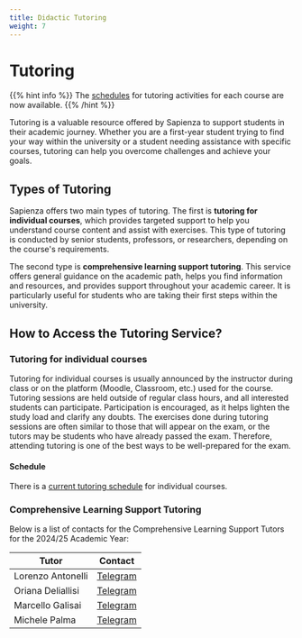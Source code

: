 ```yaml
---
title: Didactic Tutoring
weight: 7
---
```


# Tutoring

{{% hint info %}}
<i class="fa-solid fa-circle-info" style="color: #74C0FC;"></i> The [schedules](https://docs.google.com/spreadsheets/d/e/2PACX-1vSAHSW9T4w_J9bEN9lQy6sl4y15zvoD7Gs5-o0Q4IYNM4p-5dEfrK1ipz7sDiEyrhgVFo9jDop7ckHP/pubhtml?gid=1882216112&single=true) for tutoring activities for each course are now available.
{{% /hint %}}

Tutoring is a valuable resource offered by Sapienza to support students in their academic journey. Whether you are a first-year student trying to find your way within the university or a student needing assistance with specific courses, tutoring can help you overcome challenges and achieve your goals.

## Types of Tutoring

Sapienza offers two main types of tutoring. The first is **tutoring for individual courses**, which provides targeted support to help you understand course content and assist with exercises. This type of tutoring is conducted by senior students, professors, or researchers, depending on the course's requirements.

The second type is **comprehensive learning support tutoring**. This service offers general guidance on the academic path, helps you find information and resources, and provides support throughout your academic career. It is particularly useful for students who are taking their first steps within the university.

## How to Access the Tutoring Service?

### Tutoring for individual courses

Tutoring for individual courses is usually announced by the instructor during class or on the platform (Moodle, Classroom, etc.) used for the course. Tutoring sessions are held outside of regular class hours, and all interested students can participate. Participation is encouraged, as it helps lighten the study load and clarify any doubts. The exercises done during tutoring sessions are often similar to those that will appear on the exam, or the tutors may be students who have already passed the exam. Therefore, attending tutoring is one of the best ways to be well-prepared for the exam.

#### Schedule

There is a [current tutoring schedule](https://docs.google.com/spreadsheets/d/e/2PACX-1vSAHSW9T4w_J9bEN9lQy6sl4y15zvoD7Gs5-o0Q4IYNM4p-5dEfrK1ipz7sDiEyrhgVFo9jDop7ckHP/pubhtml?gid=1882216112&single=true) for individual courses.

### Comprehensive Learning Support Tutoring

Below is a list of contacts for the Comprehensive Learning Support Tutors for the 2024/25 Academic Year:

| Tutor             | Contact                                        |
|-------------------|------------------------------------------------|
| Lorenzo Antonelli | [Telegram](https://telegram.me/lorenzosphotos)  |
| Oriana Deliallisi | [Telegram](https://telegram.me/orianani)        |
| Marcello Galisai  | [Telegram](https://telegram.me/marcellogalisai) |
| Michele Palma     | [Telegram](https://telegram.me/flyingmp)        |
